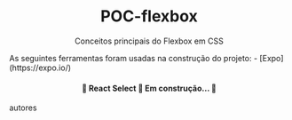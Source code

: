 <h1 align="center">POC-flexbox</h1>
<p align="center">Conceitos principais do Flexbox em CSS</p>
As seguintes ferramentas foram usadas na construção do projeto:
- [Expo](https://expo.io/)
<h4 align="center"> 
	🚧  React Select 🚀 Em construção...  🚧
</h4>
autores
